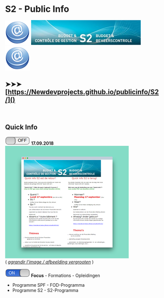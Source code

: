 <link rel="stylesheet" href="S2.css">

# S2 - Public Info

![](at.png) ![](header.jpg) ![](at.png)

## &#10148;&#10148;&#10148; [https://Newdevprojects.github.io/publicinfo/S2/]()

&nbsp;

## Quick Info

![](off.png) **17.09.2018**  
![](Invit_Uitnod_small.png)  
( *[agrandir l'image / afbeelding vergrooten](Invit_Uitnod.png)* )

![](on.png) **Focus** - Formations - Opleidingen

* Programme SPF - FOD-Programma
* Programme S2 - S2-Programma





